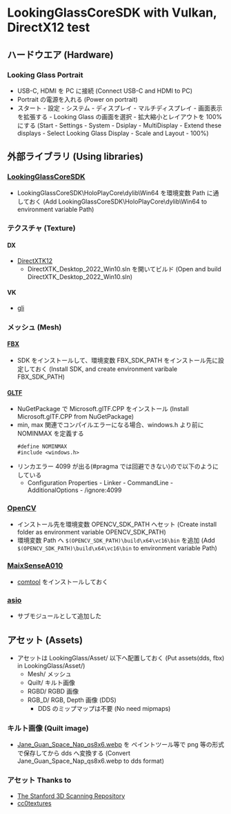 # LookingGlassCoreSDK with Vulkan, DirectX12 test

## ハードウエア (Hardware)
### Looking Glass Portrait
- USB-C, HDMI を PC に接続 (Connect USB-C and HDMI to PC)
- Portrait の電源を入れる (Power on portrait)
- スタート - 設定 - システム - ディスプレイ - マルチディスプレイ - 画面表示を拡張する - Looking Glass の画面を選択 - 拡大縮小とレイアウトを 100% にする (Start - Settings - System - Dsiplay - MultiDisplay - Extend these displays - Select Looking Glass Display - Scale and Layout - 100%) 

## 外部ライブラリ (Using libraries)

### [LookingGlassCoreSDK](https://github.com/Looking-Glass/LookingGlassCoreSDK)
- LookingGlassCoreSDK\HoloPlayCore\dylib\Win64 を環境変数 Path に通しておく (Add LookingGlassCoreSDK\HoloPlayCore\dylib\Win64 to environment variable Path)

### テクスチャ (Texture)
#### DX
- [DirectXTK12](https://github.com/Microsoft/DirectXTK12)
    - DirectXTK_Desktop_2022_Win10.sln を開いてビルド (Open and build DirectXTK_Desktop_2022_Win10.sln)
<!--
- [DirectXTex](https://github.com/microsoft/DirectXTex.git) ツール
    - DirectXTex_Desktop_2022.sln を開いてビルド
        - DDSView
        - Texassemble
        - Texconv
        - Texdiag
-->

#### VK
- [gli](https://github.com/g-truc/gli)

### メッシュ (Mesh)
#### [FBX](https://aps.autodesk.com/developer/overview/fbx-sdk)
- SDK をインストールして、環境変数 FBX_SDK_PATH をインストール先に設定しておく (Install SDK, and create environment varibale FBX_SDK_PATH)

#### [GLTF](https://www.nuget.org/packages/Microsoft.glTF.CPP)
- NuGetPackage で Microsoft.glTF.CPP をインストール (Install Microsoft.glTF.CPP from NuGetPackage)
- min, max 関連でコンパイルエラーになる場合、windows.h より前に NOMINMAX を定義する
    ~~~
    #define NOMINMAX 
    #include <windows.h>
    ~~~
- リンカエラー 4099 が出る(#pragma では回避できない)ので以下のようにしている
    - Configuration Properties - Linker - CommandLine - AdditionalOptions - /ignore:4099

### [OpenCV](https://github.com/opencv/opencv)
- インストール先を環境変数 OPENCV_SDK_PATH へセット (Create install folder as environment variable OPENCV_SDK_PATH)
- 環境変数 Path へ `$(OPENCV_SDK_PATH)\build\x64\vc16\bin` を追加 (Add `$(OPENCV_SDK_PATH)\build\x64\vc16\bin` to environment variable Path)

### [MaixSenseA010](https://wiki.sipeed.com/hardware/en/maixsense/maixsense-a010/maixsense-a010.html)
- [comtool](https://dl.sipeed.com/shareURL/MaixSense/MaixSense_A010/software_pack/comtool) をインストールしておく

### [asio](https://github.com/chriskohlhoff/asio.git)
- サブモジュールとして追加した

## アセット (Assets)
- アセットは LookingGlass/Asset/ 以下へ配置しておく (Put assets(dds, fbx) in LookingGlass/Asset/)
    - Mesh/ メッシュ
    - Quilt/ キルト画像
    - RGBD/ RGBD 画像
    - RGB_D/ RGB, Depth 画像 (DDS)
        - DDS のミップマップは不要 (No need mipmaps)
    
### キルト画像 (Quilt image)
- [Jane_Guan_Space_Nap_qs8x6.webp](https://docs.lookingglassfactory.com/keyconcepts/quilts) を ペイントツール等で png 等の形式で保存してから dds へ変換する (Convert Jane_Guan_Space_Nap_qs8x6.webp to dds format)

### アセット Thanks to
- [The Stanford 3D Scanning Repository](https://graphics.stanford.edu/data/3Dscanrep/)
- [cc0textures](https://cc0textures.com/)
